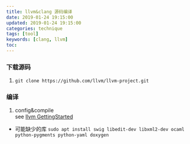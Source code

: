 ```yaml
---
title: llvm&clang 源码编译
date: 2019-01-24 19:15:00
updated: 2019-01-24 19:15:00
categories: technique
tags: [tool]
keywords: [clang, llvm]
toc:
---
```


### 下载源码
1. `git clone https://github.com/llvm/llvm-project.git`

### 编译
1.  config&compile  
see [llvm GettingStarted](http://llvm.org/docs/GettingStarted.html#id4)

- 可能缺少的库
`sudo apt install swig libedit-dev libxml2-dev ocaml python-pygments python-yaml doxygen`
